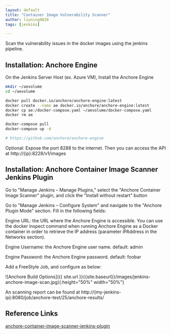 ```yaml
---
layout: default
title: "Container Image Vulnerability Scanner"
author: liuning0820
tags: [jenkins]

---
```


Scan the vulnerability issues in the docker images using the jenkins pipeline.

## Installation: Anchore Engine

On the Jenkins Server Host (ex. Azure VM), Install the Anchore Engine

```sh
mkdir ~/aevolume
cd ~/aevolume

docker pull docker.io/anchore/anchore-engine:latest
docker create --name ae docker.io/anchore/anchore-engine:latest
docker cp ae:/docker-compose.yaml ~/aevolume/docker-compose.yaml
docker rm ae

docker-compose pull
docker-compose up -d

# https://github.com/anchore/anchore-engine

```

Optional: Expose the port 8288 to the internet. Then you can access the API at http://{ip}:8228/v1/images

## Installation: Anchore Container Image Scanner Jenkins Plugin

Go to "Manage Jenkins – Manage Plugins," select the "Anchore Container Image Scanner" plugin, and click the "Install without restart" button

Go to "Manage Jenkins – Configure System" and navigate to the "Anchore Plugin Mode" section. Fill in the following fields:

Engine URL: the URL where the Anchore Engine is accessible. You can use the docker inspect command when running Anchore Engine as a Docker container in order to retrieve the IP address (parameter IPAddress in the Networks section).

Engine Username: the Anchore Engine user name. default: admin

Engine Password: the Anchore Engine password. default: foobar

Add a FreeStyle Job, and configure as below:

![Anchore Build Options]({{ site.url }}{{site.baseurl}}/images/jenkins-anchore-image-scan.jpg){:height="50%" width="50%"}

An scanning report can be found at http://{my-jenkins-ip}:8080/job/anchore-test/25/anchore-results/

## Reference Links

[anchore-container-image-scanner-jenkins-plugin](https://dzone.com/articles/anchore-container-image-scanner-jenkins-plugin )
